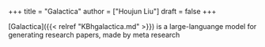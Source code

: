 +++
title = "Galactica"
author = ["Houjun Liu"]
draft = false
+++

[Galactica]({{< relref "KBhgalactica.md" >}}) is a large-languange model for generating research papers, made by meta research
